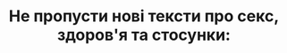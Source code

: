 ---
contentType: subscribe_form_settings
title: "Не пропусти нові тексти про секс, здоров'я та стосунки:"
email_placeholder: email
email_label: Введи свій email для того щоб регулярно отримувати наші публікації
button_text: Підписатися
thanks_title: Дякуємо
thanks_text: Ура! Скоро ти отримуватимеш найцікавішу інформацію на свій імейл!
---